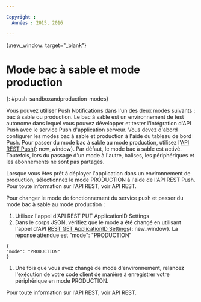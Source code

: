 ```yaml
---

Copyright :
  Années : 2015, 2016

---
```


{:new_window: target="_blank"}
# Mode bac à sable et mode production

{: #push-sandboxandproduction-modes}

Vous pouvez utiliser Push Notifications dans l'un des deux modes suivants : bac à sable ou production. Le bac à sable est un environnement de test autonome dans lequel vous pouvez développer et tester l'intégration d'API Push avec le service Push
d'application serveur. Vous devez d'abord configurer les modes bac à sable et production à l'aide du tableau de bord Push. Pour passer du mode bac à sable au mode production, utilisez l'[API REST Push](https://mobile.{DomainName}/imfpushrestapidocs/){: new_window}. Par défaut, le mode bac à sable est activé. Toutefois, lors du passage d'un mode à l'autre, balises, les périphériques et les abonnements ne sont pas partagés.


Lorsque vous êtes prêt à déployer l'application dans un environnement de production, sélectionnez le mode PRODUCTION à l'aide de l'API REST Push. Pour toute information sur l'API REST, voir API REST.

Pour changer le mode de fonctionnement du service push et passer du mode bac à sable au mode production :

1. Utilisez l'appel d'API REST PUT ApplicationID Settings
2. Dans le corps JSON, vérifiez que le mode a été changé en utilisant l'appel d'API [REST GET ApplicationID Settings](https://mobile.{DomainName}/imfpushrestapidocs/){: new_window}. La réponse attendue est "mode": "PRODUCTION"
 
 ```
 { 
 "mode": "PRODUCTION"
 }
 ```
1. Une fois que vous avez changé de mode d'environnement, relancez l'exécution de votre code client de manière à enregistrer votre périphérique en mode PRODUCTION.

Pour toute information sur l'API REST, voir API REST.
